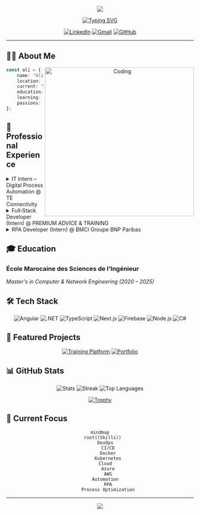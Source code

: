 <!-- Animated Header Banner -->
<p align="center">
  <img src="https://capsule-render.vercel.app/api?type=waving&color=gradient&height=200&section=header&text=Ali%20Amrani&fontSize=50&animation=fadeIn&fontAlignY=35&desc=Full-Stack%20Developer%20|%20Digital%20Process%20Automation&descAlignY=55&descSize=15" />
</p>

<div align="center">
  
  [![Typing SVG](https://readme-typing-svg.herokuapp.com?font=Fira+Code&pause=1000&color=6FA4FC&random=false&width=435&lines=Computer+Science+%26+Engineering+Student;Full-Stack+Developer;Digital+Process+Automation+Intern)](https://git.io/typing-svg)
  
</div>

<!-- Social Icons with Modern Badges -->
<div align="center">
  
  [![LinkedIn](https://img.shields.io/badge/LinkedIn-0077B5?style=for-the-badge&logo=linkedin&logoColor=white)](https://www.linkedin.com/in/ali-amrani-566361349/)
  [![Gmail](https://img.shields.io/badge/Gmail-D14836?style=for-the-badge&logo=gmail&logoColor=white)](mailto:ali.amrani.dev@gmail.com)
  [![GitHub](https://img.shields.io/badge/GitHub-100000?style=for-the-badge&logo=github&logoColor=white)](https://github.com/amrani350)
  
</div>

---

## 👨‍💻 About Me

<div align="center">
  <img align="right" alt="Coding" width="400" src="https://raw.githubusercontent.com/abhisheknaiidu/abhisheknaiidu/master/code.gif"/>
</div>

```typescript
const ali = {
    name: "Ali Amrani",
    location: "🌍 Morocco, Tangier",
    current: "👨‍💻 Student & IT Intern @ TE Connectivity",
    education: "🎓 Master's in Computer & Network Engineering",
    learning: ["Angular", "ASP.NET Web API", "DevOps"],
    passions: ["Process Automation", "Full-Stack Development", "Innovation"]
};
```

## 💼 Professional Experience

<details>
<summary>IT Intern – Digital Process Automation @ TE Connectivity</summary>

*Apr 2025 – Present | Tanger–Tétouan–Al Hoceima, Morocco*
- 🔧 Working on automating internal processes
- 🛠️ Tech Stack: Angular, ASP.NET Web API, Modern JavaScript
</details>

<details>
<summary>Full‑Stack Developer (Intern) @ PREMIUM ADVICE & TRAINING</summary>

*Jul 2024 – Sep 2024 | Tanger, Morocco*
- 🚀 Built full-stack learning platform
- 💻 Developed course tracking & admin systems
- 📊 Implemented QCM exam platform
</details>

<details>
<summary>RPA Developer (Intern) @ BMCI Groupe BNP Paribas</summary>

*Jul 2023 – Aug 2023 | Casablanca, Morocco*
- 🤖 Built automated transaction-monitoring systems
- 🔄 Utilized Blue Prism and C#
</details>

## 🎓 Education

### École Marocaine des Sciences de l'Ingénieur
*Master's in Computer & Network Engineering (2020 – 2025)*

## 🛠️ Tech Stack

<div align="center">

![Angular](https://img.shields.io/badge/Angular-DD0031?style=for-the-badge&logo=angular&logoColor=white)
![.NET](https://img.shields.io/badge/.NET-512BD4?style=for-the-badge&logo=dotnet&logoColor=white)
![TypeScript](https://img.shields.io/badge/TypeScript-007ACC?style=for-the-badge&logo=typescript&logoColor=white)
![Next.js](https://img.shields.io/badge/Next.js-000000?style=for-the-badge&logo=nextdotjs&logoColor=white)
![Firebase](https://img.shields.io/badge/Firebase-FFCA28?style=for-the-badge&logo=firebase&logoColor=black)
![Node.js](https://img.shields.io/badge/Node.js-339933?style=for-the-badge&logo=nodedotjs&logoColor=white)
![C#](https://img.shields.io/badge/C%23-239120?style=for-the-badge&logo=c-sharp&logoColor=white)

</div>

## 🚀 Featured Projects

<div align="center">

[![Training Platform](https://github-readme-stats.vercel.app/api/pin/?username=amrani350&repo=training-platform&theme=tokyonight)](https://www.premiumadvicetrainingacademy.com)
[![Portfolio](https://github-readme-stats.vercel.app/api/pin/?username=amrani350&repo=portfolio&theme=tokyonight)](https://github.com/amrani350/portfolio)

</div>

## 📊 GitHub Stats

<div align="center">
  
  ![Stats](https://github-readme-stats.vercel.app/api?username=amrani350&show_icons=true&theme=tokyonight)
  ![Streak](https://github-readme-streak-stats.herokuapp.com/?user=amrani350&theme=tokyonight)
  ![Top Languages](https://github-readme-stats.vercel.app/api/top-langs/?username=amrani350&layout=compact&theme=tokyonight)
  
  [![Trophy](https://github-profile-trophy.vercel.app/?username=amrani350&theme=tokyonight&row=1)](https://github.com/ryo-ma/github-profile-trophy)
  
</div>

## 🎯 Current Focus

<div align="center">
  
  ```mermaid
  mindmap
    root((Skills))
      DevOps
        CI/CD
        Docker
        Kubernetes
      Cloud
        Azure
        AWS
      Automation
        RPA
        Process Optimization
  ```
  
</div>

---

<div align="center">
  <img src="https://capsule-render.vercel.app/api?type=waving&color=gradient&height=100&section=footer" />
</div>


